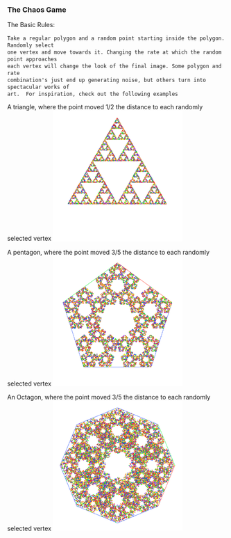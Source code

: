 
### The Chaos Game
The Basic Rules:

	Take a regular polygon and a random point starting inside the polygon. Randomly select 
	one vertex and move towards it. Changing the rate at which the random point approaches 
	each vertex will change the look of the final image. Some polygon and rate 
	combination's just end up generating noise, but others turn into spectacular works of 
	art.  For inspiration, check out the following examples



A triangle, where the point moved 1/2 the distance to each randomly selected vertex
<img src="images/Triangle1_2.png" width="300px">


A pentagon, where the point moved 3/5 the distance to each randomly selected vertex
<img src="images/Pentagon3_5.png" width="300px">

An Octagon, where the point moved 3/5 the distance to each randomly selected vertex
<img src="images/Octagon3_5.png" width="300px">








